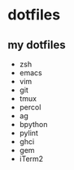 # dotfiles

## my dotfiles

- zsh
- emacs
- vim
- git
- tmux
- percol
- ag
- bpython
- pylint
- ghci
- gem
- iTerm2